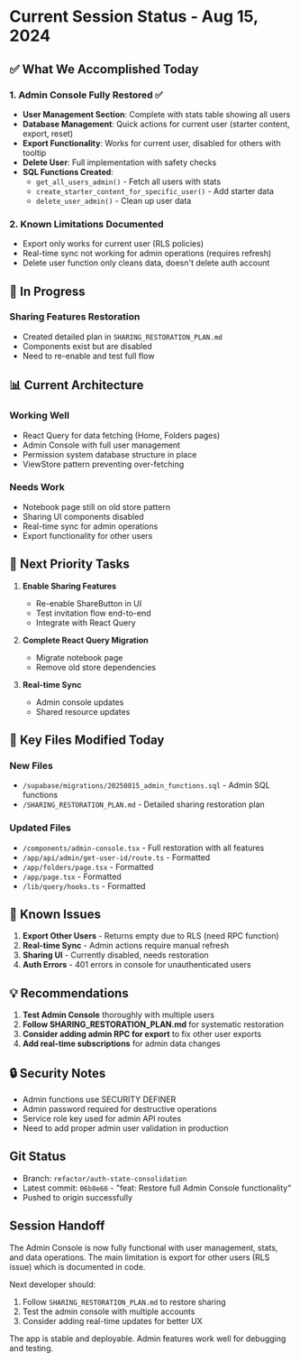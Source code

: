 # Current Session Status - Aug 15, 2024

## ✅ What We Accomplished Today

### 1. Admin Console Fully Restored ✅

- **User Management Section**: Complete with stats table showing all users
- **Database Management**: Quick actions for current user (starter content, export, reset)
- **Export Functionality**: Works for current user, disabled for others with tooltip
- **Delete User**: Full implementation with safety checks
- **SQL Functions Created**:
  - `get_all_users_admin()` - Fetch all users with stats
  - `create_starter_content_for_specific_user()` - Add starter data
  - `delete_user_admin()` - Clean up user data

### 2. Known Limitations Documented

- Export only works for current user (RLS policies)
- Real-time sync not working for admin operations (requires refresh)
- Delete user function only cleans data, doesn't delete auth account

## 🚧 In Progress

### Sharing Features Restoration

- Created detailed plan in `SHARING_RESTORATION_PLAN.md`
- Components exist but are disabled
- Need to re-enable and test full flow

## 📊 Current Architecture

### Working Well

- React Query for data fetching (Home, Folders pages)
- Admin Console with full user management
- Permission system database structure in place
- ViewStore pattern preventing over-fetching

### Needs Work

- Notebook page still on old store pattern
- Sharing UI components disabled
- Real-time sync for admin operations
- Export functionality for other users

## 🎯 Next Priority Tasks

1. **Enable Sharing Features**
   - Re-enable ShareButton in UI
   - Test invitation flow end-to-end
   - Integrate with React Query

2. **Complete React Query Migration**
   - Migrate notebook page
   - Remove old store dependencies

3. **Real-time Sync**
   - Admin console updates
   - Shared resource updates

## 📁 Key Files Modified Today

### New Files

- `/supabase/migrations/20250815_admin_functions.sql` - Admin SQL functions
- `/SHARING_RESTORATION_PLAN.md` - Detailed sharing restoration plan

### Updated Files

- `/components/admin-console.tsx` - Full restoration with all features
- `/app/api/admin/get-user-id/route.ts` - Formatted
- `/app/folders/page.tsx` - Formatted
- `/app/page.tsx` - Formatted
- `/lib/query/hooks.ts` - Formatted

## 🐛 Known Issues

1. **Export Other Users** - Returns empty due to RLS (need RPC function)
2. **Real-time Sync** - Admin actions require manual refresh
3. **Sharing UI** - Currently disabled, needs restoration
4. **Auth Errors** - 401 errors in console for unauthenticated users

## 💡 Recommendations

1. **Test Admin Console** thoroughly with multiple users
2. **Follow SHARING_RESTORATION_PLAN.md** for systematic restoration
3. **Consider adding admin RPC for export** to fix other user exports
4. **Add real-time subscriptions** for admin data changes

## 🔒 Security Notes

- Admin functions use SECURITY DEFINER
- Admin password required for destructive operations
- Service role key used for admin API routes
- Need to add proper admin user validation in production

## Git Status

- Branch: `refactor/auth-state-consolidation`
- Latest commit: `06b8e66` - "feat: Restore full Admin Console functionality"
- Pushed to origin successfully

## Session Handoff

The Admin Console is now fully functional with user management, stats, and data operations. The main limitation is export for other users (RLS issue) which is documented in code.

Next developer should:

1. Follow `SHARING_RESTORATION_PLAN.md` to restore sharing
2. Test the admin console with multiple accounts
3. Consider adding real-time updates for better UX

The app is stable and deployable. Admin features work well for debugging and testing.
